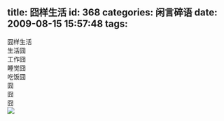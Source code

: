 title: 囧样生活
id: 368
categories: 闲言碎语
date: 2009-08-15 15:57:48
tags:
---

囧样生活
</br>生活囧
</br>工作囧
</br>睡觉囧
</br>吃饭囧
</br>囧
</br>囧
</br>囧
</br>![](http://m1.img.libdd.com/farm4/2012/0821/17/7B1129321BC0A357691A811A88E96A613966645EF698_360_270.JPEG)</img>
